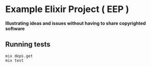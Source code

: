 # Example Elixir Project ( EEP )

**Illustrating ideas and issues without having to share copyrighted software**

## Running tests

    mix deps.get
    mix test
